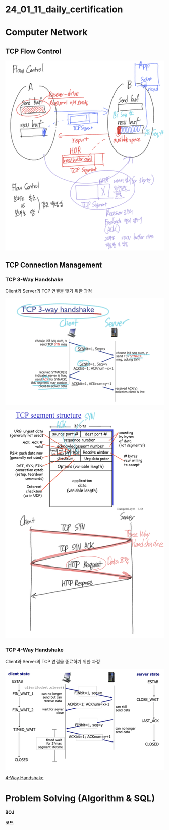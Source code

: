 # 24_01_11_daily_certification

# Computer Network

## TCP Flow Control

![IMG_B404371FE253-1.jpeg](24_01_11_daily_certification%203d02b8add48f4b5dac21aaff712c6508/IMG_B404371FE253-1.jpeg)

## TCP Connection Management

[](https://chat.openai.com/share/463f5e2e-e879-47a9-babe-a9009aff1650)

### TCP 3-Way Handshake

Client와 Server의 TCP 연결을 맺기 위한 과정

![IMG_D4030722AD17-1.jpeg](24_01_11_daily_certification%203d02b8add48f4b5dac21aaff712c6508/IMG_D4030722AD17-1.jpeg)

![IMG_DB2619D36845-1.jpeg](24_01_11_daily_certification%203d02b8add48f4b5dac21aaff712c6508/IMG_DB2619D36845-1.jpeg)

### TCP 4-Way Handshake

Client와 Server의 TCP 연결을 종료하기 위한 과정

![4wayhandshake.png](24_01_11_daily_certification%203d02b8add48f4b5dac21aaff712c6508/4wayhandshake.png)

[4-Way Handshake](https://hojunking.tistory.com/107)

# Problem Solving (Algorithm & SQL)

**BOJ**

**코드**

```kotlin

```